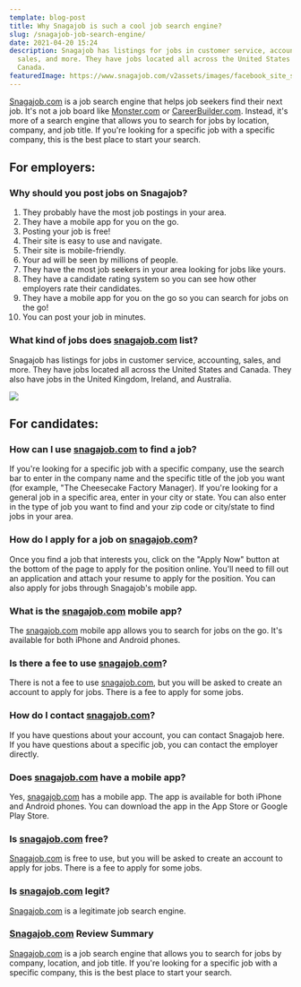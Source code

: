 ```yaml
---
template: blog-post
title: Why Snagajob is such a cool job search engine?
slug: /snagajob-job-search-engine/
date: 2021-04-20 15:24
description: Snagajob has listings for jobs in customer service, accounting,
  sales, and more. They have jobs located all across the United States and
  Canada.
featuredImage: https://www.snagajob.com/v2assets/images/facebook_site_share.png
---
```

[Snagajob.com](http://snagajob.com/) is a job search engine that helps job seekers find their next job. It's not a job board like [Monster.com](http://monster.com/) or [CareerBuilder.com](http://careerbuilder.com/). Instead, it's more of a search engine that allows you to search for jobs by location, company, and job title. If you're looking for a specific job with a specific company, this is the best place to start your search.

## For employers:

### Why should you post jobs on Snagajob?

1. They probably have the most job postings in your area.
2. They have a mobile app for you on the go.
3. Posting your job is free!
4. Their site is easy to use and navigate.
5. Their site is mobile-friendly.
6. Your ad will be seen by millions of people.
7. They have the most job seekers in your area looking for jobs like yours.
8. They have a candidate rating system so you can see how other employers rate their candidates.
9. They have a mobile app for you on the go so you can search for jobs on the go!
10. You can post your job in minutes.

### What kind of jobs does [snagajob.com](http://snagajob.com/) list?

Snagajob has listings for jobs in customer service, accounting, sales, and more. They have jobs located all across the United States and Canada. They also have jobs in the United Kingdom, Ireland, and Australia.

![](https://i.ytimg.com/vi/pI3z_xuMFIs/mqdefault.jpg)

## For candidates:

### How can I use [snagajob.com](http://snagajob.com/) to find a job?

If you're looking for a specific job with a specific company, use the search bar to enter in the company name and the specific title of the job you want (for example, "The Cheesecake Factory Manager). If you're looking for a general job in a specific area, enter in your city or state. You can also enter in the type of job you want to find and your zip code or city/state to find jobs in your area.

### How do I apply for a job on [snagajob.com](http://snagajob.com/)?

Once you find a job that interests you, click on the "Apply Now" button at the bottom of the page to apply for the position online. You'll need to fill out an application and attach your resume to apply for the position. You can also apply for jobs through Snagajob's mobile app.

### What is the [snagajob.com](http://snagajob.com/) mobile app?

The [snagajob.com](http://snagajob.com/) mobile app allows you to search for jobs on the go. It's available for both iPhone and Android phones.

### Is there a fee to use [snagajob.com](http://snagajob.com/)?

There is not a fee to use [snagajob.com](http://snagajob.com/), but you will be asked to create an account to apply for jobs. There is a fee to apply for some jobs.

### How do I contact [snagajob.com](http://snagajob.com/)?

If you have questions about your account, you can contact Snagajob here. If you have questions about a specific job, you can contact the employer directly.

### Does [snagajob.com](http://snagajob.com/) have a mobile app?

Yes, [snagajob.com](http://snagajob.com/) has a mobile app. The app is available for both iPhone and Android phones. You can download the app in the App Store or Google Play Store.

### Is [snagajob.com](http://snagajob.com/) free?

[Snagajob.com](http://snagajob.com/) is free to use, but you will be asked to create an account to apply for jobs. There is a fee to apply for some jobs.

### Is [snagajob.com](http://snagajob.com/) legit?

[Snagajob.com](http://snagajob.com/) is a legitimate job search engine.

### [Snagajob.com](http://snagajob.com/) Review Summary

[Snagajob.com](http://snagajob.com/) is a job search engine that allows you to search for jobs by company, location, and job title. If you're looking for a specific job with a specific company, this is the best place to start your search.